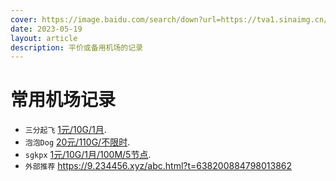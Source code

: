 ```yaml
---
cover: https://image.baidu.com/search/down?url=https://tva1.sinaimg.cn/large/0077LF6pgy1he3qeujcl3j31kw0w0qv6.jpg
date: 2023-05-19
layout: article
description: 平价或备用机场的记录
---
```


# 常用机场记录

-  `三分起飞` [1元/10G/1月](https://www.saaaaan.com/#/dashboard).
-  `泡泡Dog` [20元/110G/不限时](https://www.paopao.dog/#/plan).
-  `sgkpx` [1元/10G/1月/100M/5节点](https://www.sgkpx.com/user).
-  `外部推荐`  https://9.234456.xyz/abc.html?t=638200884798013862
